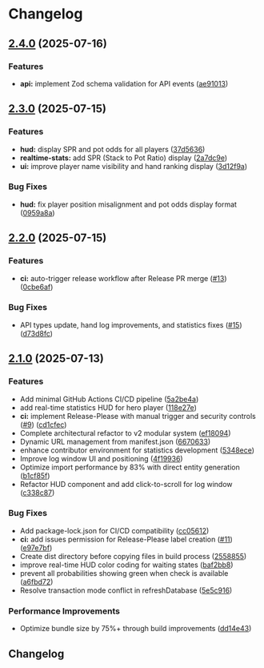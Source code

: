 # Changelog

## [2.4.0](https://github.com/solavrc/pokerchase-hud/compare/pokerchase-hud-v2.3.0...pokerchase-hud-v2.4.0) (2025-07-16)


### Features

* **api:** implement Zod schema validation for API events ([ae91013](https://github.com/solavrc/pokerchase-hud/commit/ae9101376cd415882a824a6f204c054d4540c30b))

## [2.3.0](https://github.com/solavrc/pokerchase-hud/compare/pokerchase-hud-v2.2.0...pokerchase-hud-v2.3.0) (2025-07-15)


### Features

* **hud:** display SPR and pot odds for all players ([37d5636](https://github.com/solavrc/pokerchase-hud/commit/37d563659dbedf27d9f5cd924efefc49638ca739))
* **realtime-stats:** add SPR (Stack to Pot Ratio) display ([2a7dc9e](https://github.com/solavrc/pokerchase-hud/commit/2a7dc9eb60c7ccfbd39b60b0741f2ac0a3c17cd1))
* **ui:** improve player name visibility and hand ranking display ([3d12f9a](https://github.com/solavrc/pokerchase-hud/commit/3d12f9a492a2120a4a4370a276d56f6fa95d82a1))


### Bug Fixes

* **hud:** fix player position misalignment and pot odds display format ([0959a8a](https://github.com/solavrc/pokerchase-hud/commit/0959a8a7e0b4dd11c77313352c3de7646a56542c))

## [2.2.0](https://github.com/solavrc/pokerchase-hud/compare/pokerchase-hud-v2.1.0...pokerchase-hud-v2.2.0) (2025-07-15)


### Features

* **ci:** auto-trigger release workflow after Release PR merge ([#13](https://github.com/solavrc/pokerchase-hud/issues/13)) ([0cbe6af](https://github.com/solavrc/pokerchase-hud/commit/0cbe6af36937c2314cd5c292258a48d40efb12ec))


### Bug Fixes

* API types update, hand log improvements, and statistics fixes ([#15](https://github.com/solavrc/pokerchase-hud/issues/15)) ([d73d8fc](https://github.com/solavrc/pokerchase-hud/commit/d73d8fc30da4efec8aa39e03cfe2bd11199bb0d6))

## [2.1.0](https://github.com/solavrc/pokerchase-hud/compare/pokerchase-hud-v2.0.0...pokerchase-hud-v2.1.0) (2025-07-13)


### Features

* Add minimal GitHub Actions CI/CD pipeline ([5a2be4a](https://github.com/solavrc/pokerchase-hud/commit/5a2be4a1f1cfeb233b20024066d3ddcd1be5293d))
* add real-time statistics HUD for hero player ([118e27e](https://github.com/solavrc/pokerchase-hud/commit/118e27ebc0f66942e007546e232072e833bc0c72))
* **ci:** implement Release-Please with manual trigger and security controls ([#9](https://github.com/solavrc/pokerchase-hud/issues/9)) ([cd1cfec](https://github.com/solavrc/pokerchase-hud/commit/cd1cfecfce48f08c117c80c18dff635e227ad081))
* Complete architectural refactor to v2 modular system ([ef18094](https://github.com/solavrc/pokerchase-hud/commit/ef180943e31f5ad1775f6bc23cd0e6ed69d03a65))
* Dynamic URL management from manifest.json ([6670633](https://github.com/solavrc/pokerchase-hud/commit/6670633d882a8304a97ae220a3c3fe5b179d15d5))
* enhance contributor environment for statistics development ([5348ece](https://github.com/solavrc/pokerchase-hud/commit/5348ece81e9413df4d96c6b3d16cdeb601863bfd))
* Improve log window UI and positioning ([4f19936](https://github.com/solavrc/pokerchase-hud/commit/4f19936b16cb6b789dc0dfa17e549de7e35e96bc))
* Optimize import performance by 83% with direct entity generation ([b1cf85f](https://github.com/solavrc/pokerchase-hud/commit/b1cf85fbda2e4e44a0572c3029056de33b665751))
* Refactor HUD component and add click-to-scroll for log window ([c338c87](https://github.com/solavrc/pokerchase-hud/commit/c338c8716e0d962a72aa77ee41b28d9139b16473))


### Bug Fixes

* Add package-lock.json for CI/CD compatibility ([cc05612](https://github.com/solavrc/pokerchase-hud/commit/cc05612e62f1f840dd116d95d496afa845963e09))
* **ci:** add issues permission for Release-Please label creation ([#11](https://github.com/solavrc/pokerchase-hud/issues/11)) ([e97e7bf](https://github.com/solavrc/pokerchase-hud/commit/e97e7bf154abfb0c50a3aa1459bde21d295c1d72))
* Create dist directory before copying files in build process ([2558855](https://github.com/solavrc/pokerchase-hud/commit/25588554382b78b55e0b6371161a65414eae0f20))
* improve real-time HUD color coding for waiting states ([baf2bb8](https://github.com/solavrc/pokerchase-hud/commit/baf2bb8a280210b371ada86e58a41c48101e6054))
* prevent all probabilities showing green when check is available ([a6fbd72](https://github.com/solavrc/pokerchase-hud/commit/a6fbd72e6d3523c200f22c08972813b736777c95))
* Resolve transaction mode conflict in refreshDatabase ([5e5c916](https://github.com/solavrc/pokerchase-hud/commit/5e5c916aaed747bfaae4873f5d6721c2449b9842))


### Performance Improvements

* Optimize bundle size by 75%+ through build improvements ([dd14e43](https://github.com/solavrc/pokerchase-hud/commit/dd14e4346aa3a1f32c2a6f6abf174368febee71d))

## Changelog
